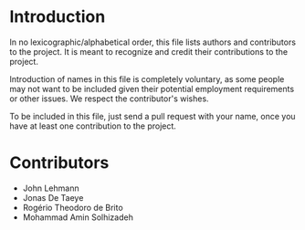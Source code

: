 # Introduction

In no lexicographic/alphabetical order, this file lists authors and
contributors to the project.  It is meant to recognize and credit their
contributions to the project.

Introduction of names in this file is completely voluntary, as some people
may not want to be included given their potential employment requirements or
other issues. We respect the contributor's wishes.

To be included in this file, just send a pull request with your name, once
you have at least one contribution to the project.

# Contributors

* John Lehmann
* Jonas De Taeye
* Rogério Theodoro de Brito
* Mohammad Amin Solhizadeh